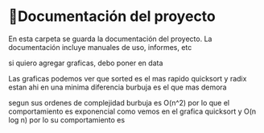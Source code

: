 # 📝Documentación del proyecto

En esta carpeta se guarda la documentación del proyecto. La documentación incluye manuales de uso, informes, etc


si quiero agregar graficas, debo poner en data 

Las graficas podemos ver que 
sorted es el mas rapido 
quicksort y radix estan ahi en una minima diferencia 
burbuja es el que mas demora 

segun sus ordenes de complejidad 
burbuja es O(n^2) por lo que el comportamiento es exponencial como vemos en el grafica 
quicksort y O(n log n) por lo su comportamiento es 